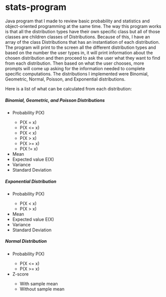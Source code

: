 # stats-program

<p>
Java program that I made to review basic probability and statistics and object-oriented programming at the same time. The way this program works is that all the distribution types have their own specific class but all of those classes are children classes of Distributions. Because of this, I have an array of the class Distributions that has an instantiation of each distribution. The program will print to the screen all the different distribution types and based on the number the user types in, it will print information about the chosen distribution and then proceed to ask the user what they want to find from each distribution. Then based on what the user chooses, more prompts will come up asking for the information needed to complete specific computations. The distributions I implemented were Binomial, Geometric, Normal, Poisson, and Exponential distributions. 
  
Here is a list of what can be calculated from each distribution:
</p>

##### *Binomial, Geometric, and Poisson Distributions*
<ul>
  <li> Probability P(X) </li>
    <ul>
      <li> P(X = x) </li>
      <li> P(X <= x) </li>
      <li> P(X < x) </li>
      <li> P(X > x) </li>
      <li> P(X >= x) </li>
      <li> P(X != x) </li>
    </ul>
  <li> Mean </li>
  <li> Expected value E(X) </li>
  <li> Variance </li>
  <li> Standard Deviation </li>
</ul>

##### *Exponential Distribution*
<ul>
  <li> Probability P(X) </li>
    <ul>
      <li> P(X < x) </li>
      <li> P(X > x) </li>
    </ul>
  <li> Mean </li>
  <li> Expected value E(X) </li>
  <li> Variance </li>
  <li> Standard Deviation </li>
</ul>

##### *Normal Distribution*
<ul>
  <li> Probability P(X) </li>
    <ul>
      <li> P(X <= x) </li>
      <li> P(X >= x) </li>
    </ul>
  <li> Z-score </li>
    <ul>
      <li> With sample mean </li>
      <li> Without sample mean </li>
    </ul>
</ul>
